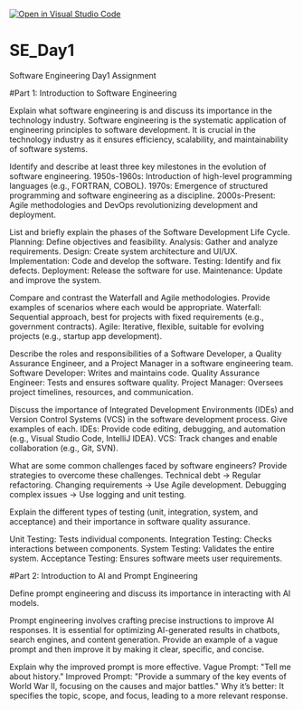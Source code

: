 [![Open in Visual Studio Code](https://classroom.github.com/assets/open-in-vscode-2e0aaae1b6195c2367325f4f02e2d04e9abb55f0b24a779b69b11b9e10269abc.svg)](https://classroom.github.com/online_ide?assignment_repo_id=18460425&assignment_repo_type=AssignmentRepo)
# SE_Day1
Software Engineering Day1 Assignment

#Part 1: Introduction to Software Engineering

Explain what software engineering is and discuss its importance in the technology industry.
Software engineering is the systematic application of engineering principles to software development. It is crucial in the technology industry as it ensures efficiency, scalability, and maintainability of software systems.

Identify and describe at least three key milestones in the evolution of software engineering.
1950s-1960s: Introduction of high-level programming languages (e.g., FORTRAN, COBOL).
1970s: Emergence of structured programming and software engineering as a discipline.
2000s-Present: Agile methodologies and DevOps revolutionizing development and deployment.

List and briefly explain the phases of the Software Development Life Cycle.
Planning: Define objectives and feasibility.
Analysis: Gather and analyze requirements.
Design: Create system architecture and UI/UX.
Implementation: Code and develop the software.
Testing: Identify and fix defects.
Deployment: Release the software for use.
Maintenance: Update and improve the system.

Compare and contrast the Waterfall and Agile methodologies. Provide examples of scenarios where each would be appropriate.
Waterfall: Sequential approach, best for projects with fixed requirements (e.g., government contracts).
Agile: Iterative, flexible, suitable for evolving projects (e.g., startup app development).

Describe the roles and responsibilities of a Software Developer, a Quality Assurance Engineer, and a Project Manager in a software engineering team.
Software Developer: Writes and maintains code.
Quality Assurance Engineer: Tests and ensures software quality.
Project Manager: Oversees project timelines, resources, and communication.

Discuss the importance of Integrated Development Environments (IDEs) and Version Control Systems (VCS) in the software development process. Give examples of each.
IDEs: Provide code editing, debugging, and automation (e.g., Visual Studio Code, IntelliJ IDEA).
VCS: Track changes and enable collaboration (e.g., Git, SVN).

What are some common challenges faced by software engineers? Provide strategies to overcome these challenges.
Technical debt → Regular refactoring.
Changing requirements → Use Agile development.
Debugging complex issues → Use logging and unit testing.


Explain the different types of testing (unit, integration, system, and acceptance) and their importance in software quality assurance.

Unit Testing: Tests individual components.
Integration Testing: Checks interactions between components.
System Testing: Validates the entire system.
Acceptance Testing: Ensures software meets user requirements.

#Part 2: Introduction to AI and Prompt Engineering


Define prompt engineering and discuss its importance in interacting with AI models.

Prompt engineering involves crafting precise instructions to improve AI responses. It is essential for optimizing AI-generated results in chatbots, search engines, and content generation.
Provide an example of a vague prompt and then improve it by making it clear, specific, and concise. 

Explain why the improved prompt is more effective.
Vague Prompt: "Tell me about history."
Improved Prompt: "Provide a summary of the key events of World War II, focusing on the causes and major battles."
Why it’s better: It specifies the topic, scope, and focus, leading to a more relevant response.
